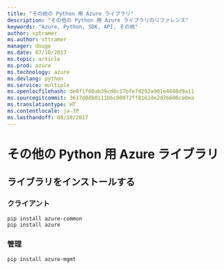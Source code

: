```yaml
---
title: "その他の Python 用 Azure ライブラリ"
description: "その他の Python 用 Azure ライブラリのリファレンス"
keywords: "Azure, Python, SDK, API, その他"
author: sptramer
ms.author: sttramer
manager: douge
ms.date: 07/10/2017
ms.topic: article
ms.prod: azure
ms.technology: azure
ms.devlang: python
ms.service: multiple
ms.openlocfilehash: de0f1f60ab39cd0c17bfe7d292a901e4608d9a11
ms.sourcegitcommit: 3617d0db0111bbc00072ff8161de2d76606ce0ea
ms.translationtype: HT
ms.contentlocale: ja-JP
ms.lasthandoff: 08/18/2017
---
```

# <a name="azure-other-libraries-for-python"></a>その他の Python 用 Azure ライブラリ

## <a name="install-the-libraries"></a>ライブラリをインストールする
### <a name="client"></a>クライアント

```bash
pip install azure-common
pip install azure
```

### <a name="management"></a>管理

```bash
pip install azure-mgmt
```
